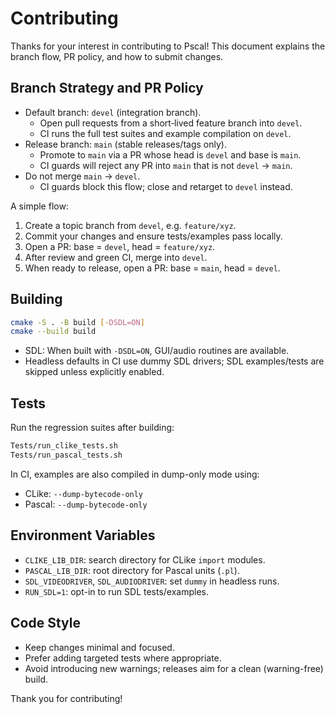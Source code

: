 # Contributing

Thanks for your interest in contributing to Pscal! This document explains the branch flow, PR policy, and how to submit changes.

## Branch Strategy and PR Policy

- Default branch: `devel` (integration branch).
  - Open pull requests from a short‑lived feature branch into `devel`.
  - CI runs the full test suites and example compilation on `devel`.
- Release branch: `main` (stable releases/tags only).
  - Promote to `main` via a PR whose head is `devel` and base is `main`.
  - CI guards will reject any PR into `main` that is not `devel` → `main`.
- Do not merge `main` → `devel`.
  - CI guards block this flow; close and retarget to `devel` instead.

A simple flow:

1) Create a topic branch from `devel`, e.g. `feature/xyz`.
2) Commit your changes and ensure tests/examples pass locally.
3) Open a PR: base = `devel`, head = `feature/xyz`.
4) After review and green CI, merge into `devel`.
5) When ready to release, open a PR: base = `main`, head = `devel`.

## Building

```sh
cmake -S . -B build [-DSDL=ON]
cmake --build build
```

- SDL: When built with `-DSDL=ON`, GUI/audio routines are available.
- Headless defaults in CI use dummy SDL drivers; SDL examples/tests are skipped unless explicitly enabled.

## Tests

Run the regression suites after building:

```sh
Tests/run_clike_tests.sh
Tests/run_pascal_tests.sh
```

In CI, examples are also compiled in dump-only mode using:

- CLike: `--dump-bytecode-only`
- Pascal: `--dump-bytecode-only`

## Environment Variables

- `CLIKE_LIB_DIR`: search directory for CLike `import` modules.
- `PASCAL_LIB_DIR`: root directory for Pascal units (`.pl`).
- `SDL_VIDEODRIVER`, `SDL_AUDIODRIVER`: set `dummy` in headless runs.
- `RUN_SDL=1`: opt-in to run SDL tests/examples.

## Code Style

- Keep changes minimal and focused.
- Prefer adding targeted tests where appropriate.
- Avoid introducing new warnings; releases aim for a clean (warning-free) build.

Thank you for contributing!
